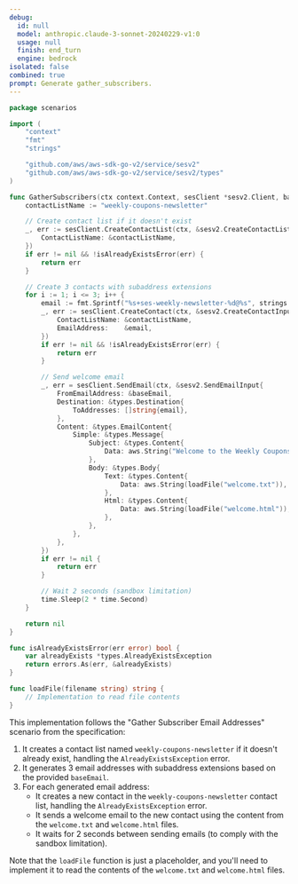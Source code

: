 ```yaml
---
debug:
  id: null
  model: anthropic.claude-3-sonnet-20240229-v1:0
  usage: null
  finish: end_turn
  engine: bedrock
isolated: false
combined: true
prompt: Generate gather_subscribers.
---
```

```go
package scenarios

import (
	"context"
	"fmt"
	"strings"

	"github.com/aws/aws-sdk-go-v2/service/sesv2"
	"github.com/aws/aws-sdk-go-v2/service/sesv2/types"
)

func GatherSubscribers(ctx context.Context, sesClient *sesv2.Client, baseEmail string) error {
	contactListName := "weekly-coupons-newsletter"

	// Create contact list if it doesn't exist
	_, err := sesClient.CreateContactList(ctx, &sesv2.CreateContactListInput{
		ContactListName: &contactListName,
	})
	if err != nil && !isAlreadyExistsError(err) {
		return err
	}

	// Create 3 contacts with subaddress extensions
	for i := 1; i <= 3; i++ {
		email := fmt.Sprintf("%s+ses-weekly-newsletter-%d@%s", strings.Split(baseEmail, "@")[0], i, strings.Split(baseEmail, "@")[1])
		_, err := sesClient.CreateContact(ctx, &sesv2.CreateContactInput{
			ContactListName: &contactListName,
			EmailAddress:    &email,
		})
		if err != nil && !isAlreadyExistsError(err) {
			return err
		}

		// Send welcome email
		_, err = sesClient.SendEmail(ctx, &sesv2.SendEmailInput{
			FromEmailAddress: &baseEmail,
			Destination: &types.Destination{
				ToAddresses: []string{email},
			},
			Content: &types.EmailContent{
				Simple: &types.Message{
					Subject: &types.Content{
						Data: aws.String("Welcome to the Weekly Coupons Newsletter"),
					},
					Body: &types.Body{
						Text: &types.Content{
							Data: aws.String(loadFile("welcome.txt")),
						},
						Html: &types.Content{
							Data: aws.String(loadFile("welcome.html")),
						},
					},
				},
			},
		})
		if err != nil {
			return err
		}

		// Wait 2 seconds (sandbox limitation)
		time.Sleep(2 * time.Second)
	}

	return nil
}

func isAlreadyExistsError(err error) bool {
	var alreadyExists *types.AlreadyExistsException
	return errors.As(err, &alreadyExists)
}

func loadFile(filename string) string {
	// Implementation to read file contents
}
```

This implementation follows the "Gather Subscriber Email Addresses" scenario from the specification:

1. It creates a contact list named `weekly-coupons-newsletter` if it doesn't already exist, handling the `AlreadyExistsException` error.
2. It generates 3 email addresses with subaddress extensions based on the provided `baseEmail`.
3. For each generated email address:
   - It creates a new contact in the `weekly-coupons-newsletter` contact list, handling the `AlreadyExistsException` error.
   - It sends a welcome email to the new contact using the content from the `welcome.txt` and `welcome.html` files.
   - It waits for 2 seconds between sending emails (to comply with the sandbox limitation).

Note that the `loadFile` function is just a placeholder, and you'll need to implement it to read the contents of the `welcome.txt` and `welcome.html` files.